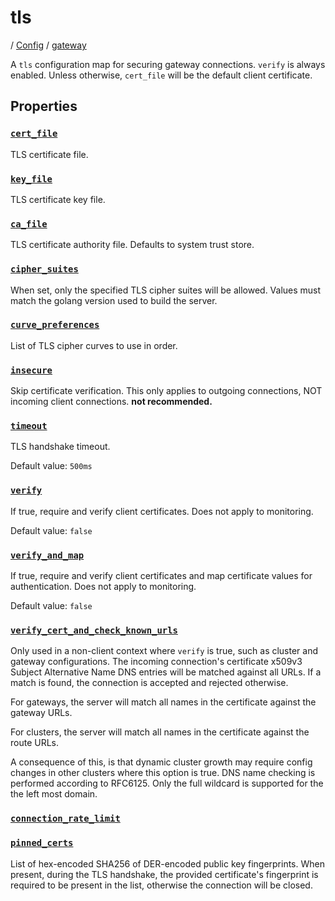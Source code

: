 # tls

/ [Config](../..) / [gateway](..) 

A `tls` configuration map for securing gateway connections. `verify`
is always enabled. Unless otherwise, `cert_file` will be the default
client certificate.

## Properties

### [`cert_file`](cert_file)

TLS certificate file.

### [`key_file`](key_file)

TLS certificate key file.

### [`ca_file`](ca_file)

TLS certificate authority file. Defaults to system trust store.

### [`cipher_suites`](cipher_suites)

When set, only the specified TLS cipher suites will be allowed. Values must match the golang version used to build the server.

### [`curve_preferences`](curve_preferences)

List of TLS cipher curves to use in order.

### [`insecure`](insecure)

Skip certificate verification. This only applies to outgoing connections, NOT incoming client connections. **not recommended.**

### [`timeout`](timeout)

TLS handshake timeout.

Default value: `500ms`

### [`verify`](verify)

If true, require and verify client certificates. Does not apply to monitoring.

Default value: `false`

### [`verify_and_map`](verify_and_map)

If true, require and verify client certificates and map certificate values for authentication. Does not apply to monitoring.

Default value: `false`

### [`verify_cert_and_check_known_urls`](verify_cert_and_check_known_urls)

Only used in a non-client context where `verify` is true, such as cluster and gateway configurations.
The incoming connection's certificate x509v3 Subject Alternative Name DNS entries will be matched against
all URLs. If a match is found, the connection is accepted and rejected otherwise.

For gateways, the server will match all names in the certificate against the gateway URLs.

For clusters, the server will match all names in the certificate against the route URLs.

A consequence of this, is that dynamic cluster growth may require config changes in other clusters where this
option is true. DNS name checking is performed according to RFC6125. Only the full wildcard is supported for the
the left most domain.

### [`connection_rate_limit`](connection_rate_limit)



### [`pinned_certs`](pinned_certs)

List of hex-encoded SHA256 of DER-encoded public key fingerprints. When present, during the TLS handshake, the
provided certificate's fingerprint is required to be present in the list, otherwise the connection will be
closed.

